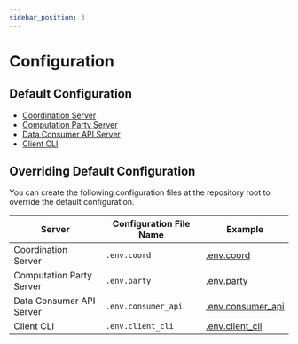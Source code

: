 ```yaml
---
sidebar_position: 3
---
```


# Configuration

## Default Configuration
- [Coordination Server](https://github.com/MPCStats/mpc-demo-infra/blob/main/mpc_demo_infra/coordination_server/config.py)
- [Computation Party Server](https://github.com/MPCStats/mpc-demo-infra/blob/main/mpc_demo_infra/computation_party_server/config.py)
- [Data Consumer API Server](https://github.com/MPCStats/mpc-demo-infra/blob/main/mpc_demo_infra/data_consumer_api/config.py)
- [Client CLI](https://github.com/MPCStats/mpc-demo-infra/blob/main/mpc_demo_infra/client_cli/config.py)

## Overriding Default Configuration
You can create the following configuration files at the repository root to override the default configuration.

| Server | Configuration File Name | Example |
| --- | --- | --- |
| Coordination Server | `.env.coord` | [.env.coord](https://github.com/MPCStats/mpc-demo-infra/blob/main/.env.coord.example) |
| Computation Party Server | `.env.party` | [.env.party](https://github.com/MPCStats/mpc-demo-infra/blob/main/.env.party.example) |
| Data Consumer API Server | `.env.consumer_api` | [.env.consumer_api](https://github.com/MPCStats/mpc-demo-infra/blob/main/.env.consumer_api.example) |
| Client CLI | `.env.client_cli` | [.env.client_cli](https://github.com/MPCStats/mpc-demo-infra/blob/main/.env.client_cli.example) |

